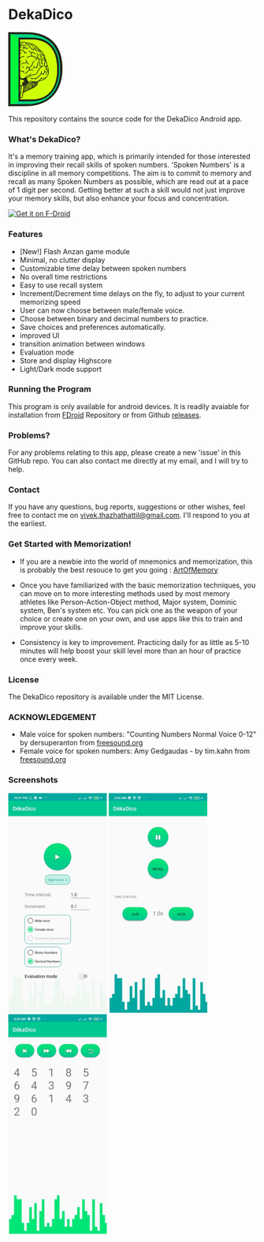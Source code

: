 # DekaDico

<p>
<img src="fastlane/metadata/android/en-US/images/icon.png" height=150px />
</p>

This repository contains the source code for the DekaDico Android app.

### What's DekaDico?

It's a memory training app, which is primarily intended for those interested in improving their recall skills of spoken numbers. 'Spoken Numbers' is a discipline in all memory competitions. The aim is to commit to memory and recall as many Spoken Numbers as possible, which are read out at a pace of 1 digit per second. Getting better at such a skill would not just improve your memory skills, but also enhance your focus and concentration.

[<img src="https://fdroid.gitlab.io/artwork/badge/get-it-on.png"
     alt="Get it on F-Droid"
     height="80">](https://f-droid.org/packages/com.example.spokennumbers/)

### Features

- [New!] Flash Anzan game module
- Minimal, no clutter display
- Customizable time delay between spoken numbers
- No overall time restrictions
- Easy to use recall system
- Increment/Decrement time delays on the fly, to adjust to your current memorizing speed
- User can now choose between male/female voice.
- Choose between binary and decimal numbers to practice.
- Save choices and preferences automatically.
- improved UI
- transition animation between windows
- Evaluation mode
- Store and display Highscore
- Light/Dark mode support

### Running the Program

This program is only available for android devices. It is readily avaiable for installation from [FDroid](https://f-droid.org/packages/com.example.spokennumbers/) Repository or from Github [releases](https://github.com/VivekThazhathattil/dekadico/releases).

### Problems?

For any problems relating to this app, please create a new 'issue' in this GitHub repo. You can also contact me directly at my email, and I will try to help.

### Contact

If you have any questions, bug reports, suggestions or other wishes, feel free to contact me on vivek.thazhathattil@gmail.com. I'll respond to you at the earliest.

### Get Started with Memorization!

* If you are a newbie into the world of mnemonics and memorization, this is probably the best resouce to get you going : [ArtOfMemory](https://artofmemory.com/wiki/Main_Page/)

* Once you have familiarized with the basic memorization techniques, you can move on to more interesting methods used by most memory athletes like Person-Action-Object method, Major system, Dominic system, Ben's system etc. You can pick one as the weapon of your choice or create one on your own, and use apps like this to train and improve your skills.

* Consistency is key to improvement. Practicing daily for as little as 5-10 minutes will help boost your skill level more than an hour of practice once every week.

### License

The DekaDico repository is available under the MIT License.

### ACKNOWLEDGEMENT

* Male voice for spoken numbers: "Counting Numbers Normal Voice 0-12" by dersuperanton from [freesound.org](https://freesound.org/people/dersuperanton/sounds/434733/)
* Female voice for spoken numbers: Amy Gedgaudas - by tim.kahn from [freesound.org](https://freesound.org/people/tim.kahn/packs/4372/)

### Screenshots

<p>
<img src="fastlane/metadata/android/en-US/images/phoneScreenshots/2-memorize.png" width=200px />
<img src="fastlane/metadata/android/en-US/images/phoneScreenshots/1-intro.png" width=200px />
<img src="fastlane/metadata/android/en-US/images/phoneScreenshots/3-recall.png" width=200px />
</p>
